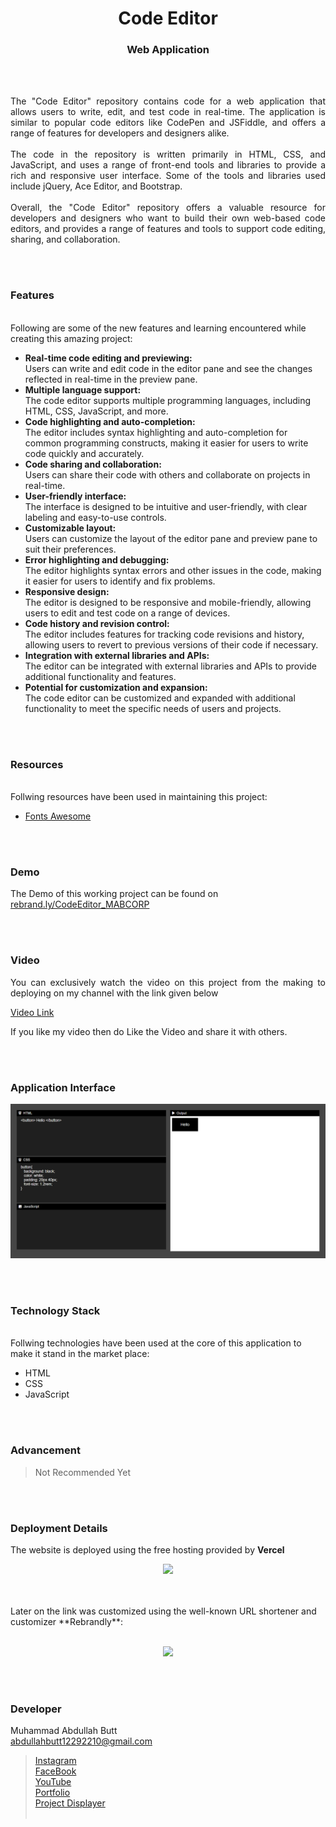 <h1 align="center">
  Code Editor
</h1>

<h3 align="center">
  Web Application
</h3>


<br><br>

<p align="justify">
The "Code Editor" repository contains code for a web application that allows users to write, edit, and test code in real-time. The application is similar to popular code editors like CodePen and JSFiddle, and offers a range of features for developers and designers alike.<br><br>
The code in the repository is written primarily in HTML, CSS, and JavaScript, and uses a range of front-end tools and libraries to provide a rich and responsive user interface. Some of the tools and libraries used include jQuery, Ace Editor, and Bootstrap.<br><br>
Overall, the "Code Editor" repository offers a valuable resource for developers and designers who want to build their own web-based code editors, and provides a range of features and tools to support code editing, sharing, and collaboration.
</p>


<br><br>
<!-- ................................................................................................................................. -->


### Features
<br>
Following are some of the new features and learning encountered while creating this amazing project:

- <b>Real-time code editing and previewing:</b><br> Users can write and edit code in the editor pane and see the changes reflected in real-time in the preview pane.
- <b>Multiple language support:</b><br> The code editor supports multiple programming languages, including HTML, CSS, JavaScript, and more.
- <b>Code highlighting and auto-completion:</b><br> The editor includes syntax highlighting and auto-completion for common programming constructs, making it easier for users to write code quickly and accurately.
- <b>Code sharing and collaboration:</b><br> Users can share their code with others and collaborate on projects in real-time.
- <b>User-friendly interface:</b><br> The interface is designed to be intuitive and user-friendly, with clear labeling and easy-to-use controls.
- <b>Customizable layout:</b><br> Users can customize the layout of the editor pane and preview pane to suit their preferences.
- <b>Error highlighting and debugging:</b><br> The editor highlights syntax errors and other issues in the code, making it easier for users to identify and fix problems.
- <b>Responsive design:</b><br> The editor is designed to be responsive and mobile-friendly, allowing users to edit and test code on a range of devices.
- <b>Code history and revision control:</b><br> The editor includes features for tracking code revisions and history, allowing users to revert to previous versions of their code if necessary.
- <b>Integration with external libraries and APIs:</b><br> The editor can be integrated with external libraries and APIs to provide additional functionality and features.
- <b>Potential for customization and expansion:</b><br> The code editor can be customized and expanded with additional functionality to meet the specific needs of users and projects.


<br><br>
<!-- ................................................................................................................................. -->


### Resources
<br>
Follwing resources have been used in maintaining this project:

- [Fonts Awesome](https://fontawesome.com/search?q=play&o=r)


<br><br>
<!-- ................................................................................................................................. -->


### Demo
<p align="justify">
  The Demo of this working project can be found on <br>
  <a href="https://rebrand.ly/CodeEditor_MABCORP">rebrand.ly/CodeEditor_MABCORP</a>
</p>


<br><br>
<!-- ................................................................................................................................. -->



### Video
<p align="justify">
You can exclusively watch the video on this project from the making to deploying on my     channel with the link given below<br>

  [Video Link](# ) <br>

  If you like my video then do Like the Video and share it with others.
</p>


<br><br>
<!-- ................................................................................................................................. -->



### Application Interface
![GUI for this Project](demo.png)


<br><br>
<!-- ................................................................................................................................. -->




### Technology Stack
<br>
Follwing technologies have been used at the core of this application to make it stand in the market place:

- HTML
- CSS
- JavaScript


<br><br>
<!-- ................................................................................................................................. -->


### Advancement

> Not Recommended Yet

<br><br>
<!-- ................................................................................................................................. -->


### Deployment Details

The website is deployed using the free hosting provided by **Vercel**
<p align = "center">
  <img src = "https://branditechture.agency/brand-logos/wp-content/uploads/wpdm-cache/Vercel-900x0.png" width = "300">
</p>
<br><br>
Later on the link was customized using the well-known URL shortener and customizer **Rebrandly**:<br><br>
<p align = "center">
  <img src = "https://www.rebrandly.com/images/URL-Shortener.fileextension.svg" width = "300">
</p>


<br><br>
<!-- ................................................................................................................................. -->


### Developer

Muhammad Abdullah Butt <br>
abdullahbutt12292210@gmail.com <br>
> [Instagram](https://www.instagram.com/abdullah.butt.22/)<br>
> [FaceBook](https://www.facebook.com/profile.php?id=100076291614529)<br>
> [YouTube](https://www.youtube.com/channel/UCnuOFQyMywg-KuoN-lmav1Q)<br>
> [Portfolio](https://rebrand.ly/MuhammadAbdullahButt_MABCORP)<br>
> [Project Displayer]( https://rebrand.ly/ProjectDisplayer_MABCORP)
<br><br>
<!-- ................................................................................................................................. -->






